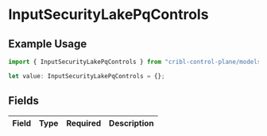 # InputSecurityLakePqControls

## Example Usage

```typescript
import { InputSecurityLakePqControls } from "cribl-control-plane/models";

let value: InputSecurityLakePqControls = {};
```

## Fields

| Field       | Type        | Required    | Description |
| ----------- | ----------- | ----------- | ----------- |